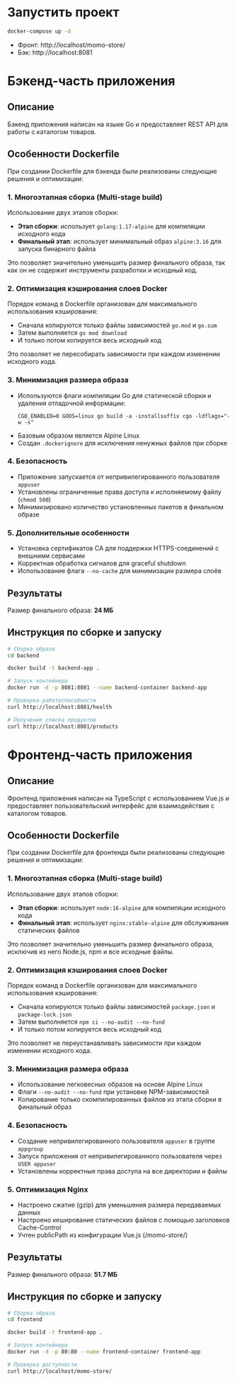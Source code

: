 # Запустить проект

```bash
docker-compose up -d
```

- Фронт: http://localhost/momo-store/
- Бэк: http://localhost:8081

# Бэкенд-часть приложения

## Описание
Бэкенд приложения написан на языке Go и предоставляет REST API для работы с каталогом товаров. 

## Особенности Dockerfile

При создании Dockerfile для бэкенда были реализованы следующие решения и оптимизации:

### 1. Многоэтапная сборка (Multi-stage build)
Использование двух этапов сборки:
- **Этап сборки**: использует `golang:1.17-alpine` для компиляции исходного кода
- **Финальный этап**: использует минимальный образ `alpine:3.16` для запуска бинарного файла

Это позволяет значительно уменьшить размер финального образа, так как он не содержит инструменты разработки и исходный код.

### 2. Оптимизация кэширования слоев Docker
Порядок команд в Dockerfile организован для максимального использования кэширования:
- Сначала копируются только файлы зависимостей `go.mod` и `go.sum`
- Затем выполняется `go mod download`
- И только потом копируется весь исходный код

Это позволяет не пересобирать зависимости при каждом изменении исходного кода.

### 3. Минимизация размера образа
- Используются флаги компиляции Go для статической сборки и удаления отладочной информации:
  ```
  CGO_ENABLED=0 GOOS=linux go build -a -installsuffix cgo -ldflags="-w -s"
  ```
- Базовым образом является Alpine Linux
- Создан `.dockerignore` для исключения ненужных файлов при сборке

### 4. Безопасность
- Приложение запускается от непривилегированного пользователя `appuser`
- Установлены ограниченные права доступа к исполняемому файлу (`chmod 500`)
- Минимизировано количество установленных пакетов в финальном образе

### 5. Дополнительные особенности
- Установка сертификатов CA для поддержки HTTPS-соединений с внешними сервисами
- Корректная обработка сигналов для graceful shutdown
- Использование флага `--no-cache` для минимизации размера слоёв

## Результаты

Размер финального образа: **24 МБ**

## Инструкция по сборке и запуску

```bash
# Сборка образа
cd backend

docker build -t backend-app .

# Запуск контейнера
docker run -d -p 8081:8081 --name backend-container backend-app

# Проверка работоспособности
curl http://localhost:8081/health

# Получение списка продуктов
curl http://localhost:8081/products
```

# Фронтенд-часть приложения

## Описание
Фронтенд приложения написан на TypeScript с использованием Vue.js и предоставляет пользовательский интерфейс для взаимодействия с каталогом товаров.

## Особенности Dockerfile

При создании Dockerfile для фронтенда были реализованы следующие решения и оптимизации:

### 1. Многоэтапная сборка (Multi-stage build)
Использование двух этапов сборки:
- **Этап сборки**: использует `node:16-alpine` для компиляции исходного кода
- **Финальный этап**: использует `nginx:stable-alpine` для обслуживания статических файлов

Это позволяет значительно уменьшить размер финального образа, исключив из него Node.js, npm и все исходные файлы.

### 2. Оптимизация кэширования слоев Docker
Порядок команд в Dockerfile организован для максимального использования кэширования:
- Сначала копируются только файлы зависимостей `package.json` и `package-lock.json`
- Затем выполняется `npm ci --no-audit --no-fund`
- И только потом копируется весь исходный код

Это позволяет не переустанавливать зависимости при каждом изменении исходного кода.

### 3. Минимизация размера образа
- Использование легковесных образов на основе Alpine Linux
- Флаги `--no-audit --no-fund` при установке NPM-зависимостей
- Копирование только скомпилированных файлов из этапа сборки в финальный образ

### 4. Безопасность
- Создание непривилегированного пользователя `appuser` в группе `appgroup`
- Запуск приложения от непривилегированного пользователя через `USER appuser`
- Установлены корректные права доступа на все директории и файлы

### 5. Оптимизация Nginx
- Настроено сжатие (gzip) для уменьшения размера передаваемых данных
- Настроено кеширование статических файлов с помощью заголовков Cache-Control
- Учтен publicPath из конфигурации Vue.js (/momo-store/)

## Результаты

Размер финального образа: **51.7 МБ**

## Инструкция по сборке и запуску

```bash
# Сборка образа
cd frontend

docker build -t frontend-app .

# Запуск контейнера
docker run -d -p 80:80 --name frontend-container frontend-app

# Проверка доступности
curl http://localhost/momo-store/
```
